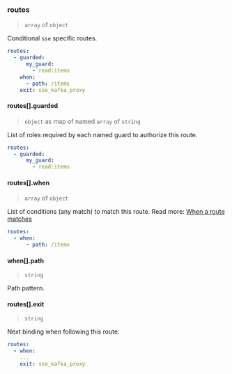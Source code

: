 ### routes

> `array` of `object`

Conditional `sse` specific routes.

```yaml
routes:
  - guarded:
      my_guard:
        - read:items
    when:
      - path: /items
    exit: sse_kafka_proxy
```

#### routes[].guarded

> `object` as map of named `array` of `string`

List of roles required by each named guard to authorize this route.

```yaml
routes:
  - guarded:
      my_guard:
        - read:items
```

#### routes[].when

> `array` of `object`

List of conditions (any match) to match this route.
Read more: [When a route matches](/concepts/protocol/README.md#when-a-route-matches)

```yaml
routes:
  - when:
      - path: /items
```

#### when[].path

> `string`

Path pattern.

#### routes[].exit

> `string`

Next binding when following this route.

```yaml
routes:
  - when:
    ...
    exit: sse_kafka_proxy
```
